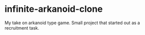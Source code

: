 # infinite-arkanoid-clone
My take on arkanoid type game. Small project that started out as a recruitment task.
